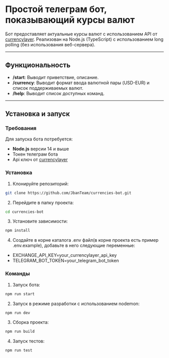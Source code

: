 # Простой телеграм бот, показывающий курсы валют

Бот предоставляет актуальные курсы валют с использованием API от [currencylayer](https://currencylayer.com).
Реализован на Node.js (TypeScript) с использованием long polling (без использования веб-сервера).

---

## Функциональность

- **/start**: Выводит приветствие, описание.
- **/currency**: Выводит формат ввода валютной пары (USD-EUR) и список поддерживаемых валют.
- **/help**: Выводит список доступных команд.

---

## Установка и запуск

### Требования

Для запуска бота потребуется:

- **Node.js** версии 14 и выше
- Токен телеграм бота
- Api ключ от [currencylayer](https://currencylayer.com)

### Установка

1. Клонируйте репозиторий:

```bash
git clone https://github.com/JbanTeam/currencies-bot.git
```

2. Перейдите в папку проекта:

```bash
cd currencies-bot
```

3. Установите зависимости:

```bash
npm install
```

4. Создайте в корне каталога .env файл(в корне проекта есть пример .env.example), добавьте в него следующие переменные:

- EXCHANGE_API_KEY=your_currencylayer_api_key
- TELEGRAM_BOT_TOKEN=your_telegram_bot_token

### Команды

1. Запуск бота:

```bash
npm run start
```

2. Запуск в режиме разработки с использованием nodemon:

```bash
npm run dev
```

3. Сборка проекта:

```bash
npm run build
```

4. Запуск тестов:

```bash
npm run test
```
